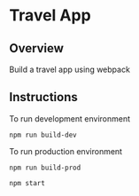 # Travel App

## Overview

Build a travel app using webpack

## Instructions

To run development environment

```
npm run build-dev
```

To run production environment

```
npm run build-prod

npm start
```
